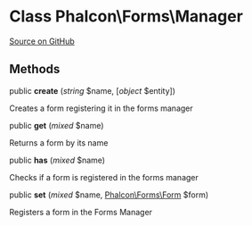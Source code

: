 # Class **Phalcon\\Forms\\Manager**

<a href="https://github.com/phalcon/cphalcon/blob/master/phalcon/forms/manager.zep" class="btn btn-default btn-sm">Source on GitHub</a>




## Methods
public  **create** (*string* $name, [*object* $entity])

Creates a form registering it in the forms manager



public  **get** (*mixed* $name)

Returns a form by its name



public  **has** (*mixed* $name)

Checks if a form is registered in the forms manager



public  **set** (*mixed* $name, [Phalcon\Forms\Form](/en/3.1/api/Phalcon_Forms_Form) $form)

Registers a form in the Forms Manager



